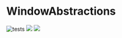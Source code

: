 # WindowAbstractions

![tests](https://github.com/serenity4/WindowAbstractions.jl/workflows/Run%20tests/badge.svg) [![](https://img.shields.io/badge/docs-stable-blue.svg)](https://serenity4.github.io/WindowAbstractions.jl/stable) [![](https://img.shields.io/badge/docs-dev-blue.svg)](https://serenity4.github.io/WindowAbstractions.jl/dev)

